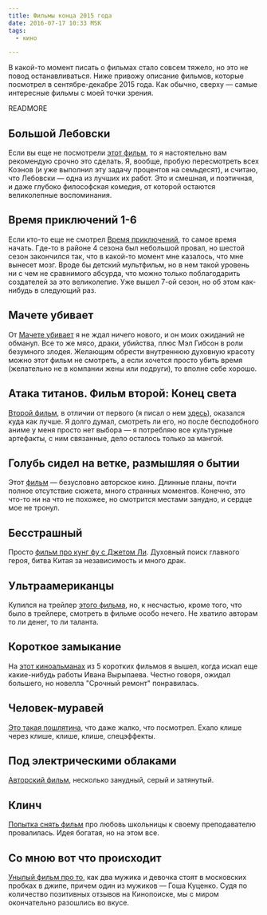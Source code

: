 ```yaml
---
title: Фильмы конца 2015 года
date: 2016-07-17 10:33 MSK
tags:
  - кино

---
```


В какой-то момент писать о фильмах стало совсем тяжело, но это не повод останавливаться.
Ниже привожу описание фильмов, которые посмотрел в сентябре-декабре 2015 года. Как обычно, сверху — самые интересные
фильмы с моей точки зрения.

READMORE

## Большой Лебовски

Если вы еще не посмотрели [этот фильм](https://www.kinopoisk.ru/film/555/), то я настоятельно вам рекомендую срочно это
сделать. Я, вообще, пробую пересмотреть всех Коэнов (и уже выполнил эту задачу процентов на семьдесят), и считаю, что
Лебовски — одна из лучших их работ. Это и смешная, и поэтичная, и даже глубоко философская комедия, от которой остаются
великолепные воспоминания.

## Время приключений 1-6

Если кто-то еще не смотрел [Время приключений](https://www.kinopoisk.ru/film/602284/), то самое время начать. Где-то в
районе 4 сезона был небольшой провал, но шестой сезон закончился так, что в какой-то момент мне казалось, что мне
вынесет мозг. Вроде бы детский мультфильм, но в нем такой уровень ни с чем не сравнимого абсурда, что можно только
поблагодарить создателей за это великолепие. Уже вышел 7-ой сезон, но об этом как-нибудь в следующий раз.

## Мачете убивает

От [Мачете убивает](https://www.kinopoisk.ru/film/601022/) я не ждал ничего нового, и он моих ожиданий не обманул. Все
то же мясо, драки, убийства, плюс Мэл Гибсон в роли безумного злодея. Желающим обрести внутреннюю духовную красоту можно
этот фильм не смотреть, а если хочется просто убить время (желательно не в компании жены или подруги), то вполне себе
хорошо.

## Атака титанов. Фильм второй: Конец света
[Второй фильм](https://www.kinopoisk.ru/film/888854/), в отличии от первого
(я писал о нем [здесь](http://evtuhovich.ru/life/2015/09/09/cinema-again/)), оказался куда как лучше. Я долго думал,
смотреть ли его, но после бесподобного аниме у меня просто нет выбора — я потребляю все культурные артефакты, с ним
связанные, дело осталось только за мангой.

## Голубь сидел на ветке, размышляя о бытии

Этот [фильм](https://www.kinopoisk.ru/film/634473/) — безусловно авторское кино. Длинные планы, почти полное отсутствие
сюжета, много странных моментов. Конечно, это что-то ни на что не похожее, но смотрится местами занудно, и сердце мое не
тронул.

## Бесстрашный

Просто [фильм про кунг фу с Джетом Ли](https://www.kinopoisk.ru/film/102161/). Духовный поиск главного героя, битва
Китая за независимость и много драк.

## Ультраамериканцы

Купился на трейлер [этого фильма](https://www.kinopoisk.ru/film/807399/), но, к несчастью, кроме того, что было в
трейлере, смотреть в фильме особо нечего. Не хватило авторам то ли денег, то ли таланта.

## Короткое замыкание

На [этот киноальманах](https://www.kinopoisk.ru/film/466999/) из 5 коротких фильмов я вышел, когда искал еще
какие-нибудь работы Ивана Вырыпаева. Честно говоря, ожидал большего, но новелла "Срочный ремонт" понравилась.

## Человек-муравей

[Это такая пошлятина](https://www.kinopoisk.ru/film/195496/), что даже жалко, что посмотрел. Ехало клише через клише,
клише, клише, спецэффекты.

## Под электрическими облаками

[Авторский фильм](https://www.kinopoisk.ru/film/669489/), несколько занудный, серый и затянутый.

## Клинч

[Попытка снять фильм](https://www.kinopoisk.ru/film/840020/) про любовь школьницы к своему преподавателю провалилась.
Идея богатая, но на этом все.

## Со мною вот что происходит

[Унылый фильм про то](https://www.kinopoisk.ru/film/659909/), как два мужика и девочка стоят в московских пробках в джипе,
причем один из мужиков — Гоша Куценко. Судя по количество позитивных отзывов на Кинопоиске, мы с миром окончательно
разошлись во вкусе.


